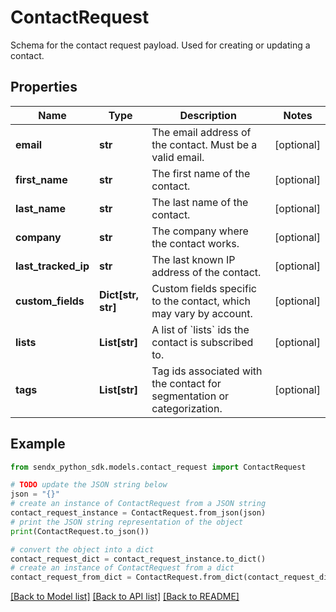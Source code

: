 # ContactRequest

Schema for the contact request payload. Used for creating or updating a contact.

## Properties

Name | Type | Description | Notes
------------ | ------------- | ------------- | -------------
**email** | **str** | The email address of the contact. Must be a valid email. | [optional] 
**first_name** | **str** | The first name of the contact. | [optional] 
**last_name** | **str** | The last name of the contact. | [optional] 
**company** | **str** | The company where the contact works. | [optional] 
**last_tracked_ip** | **str** | The last known IP address of the contact. | [optional] 
**custom_fields** | **Dict[str, str]** | Custom fields specific to the contact, which may vary by account. | [optional] 
**lists** | **List[str]** | A list of &#x60;lists&#x60; ids the contact is subscribed to. | [optional] 
**tags** | **List[str]** | Tag ids associated with the contact for segmentation or categorization. | [optional] 

## Example

```python
from sendx_python_sdk.models.contact_request import ContactRequest

# TODO update the JSON string below
json = "{}"
# create an instance of ContactRequest from a JSON string
contact_request_instance = ContactRequest.from_json(json)
# print the JSON string representation of the object
print(ContactRequest.to_json())

# convert the object into a dict
contact_request_dict = contact_request_instance.to_dict()
# create an instance of ContactRequest from a dict
contact_request_from_dict = ContactRequest.from_dict(contact_request_dict)
```
[[Back to Model list]](../README.md#documentation-for-models) [[Back to API list]](../README.md#documentation-for-api-endpoints) [[Back to README]](../README.md)


